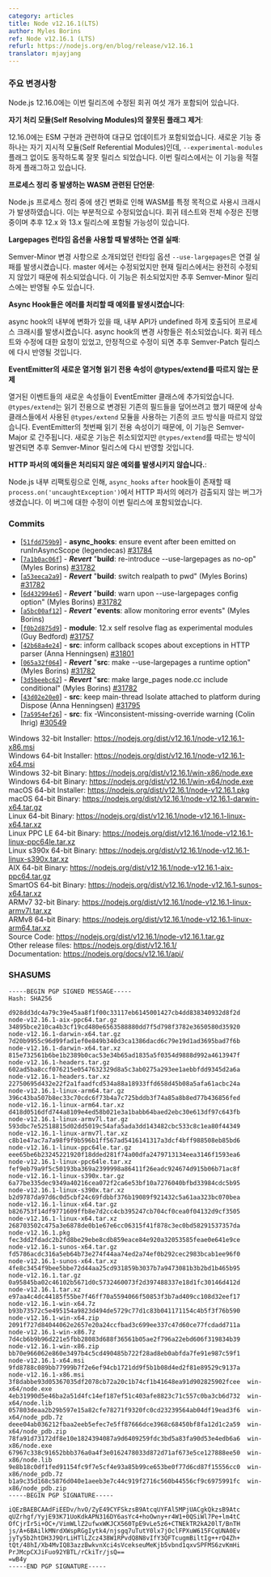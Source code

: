 ```yaml
---
category: articles
title: Node v12.16.1(LTS)
author: Myles Borins
ref: Node v12.16.1 (LTS)
refurl: https://nodejs.org/en/blog/release/v12.16.1
translator: mjayjang
---
```


<!-- ### Notable changes

Node.js 12.16.0 included 6 regressions that are being fixed in this release

**Accidental Unflagging of Self Resolving Modules**:

12.16.0 included a large update to the ESM implementation. One of the new features,
Self Referential Modules, was accidentally released without requiring the `--experimental-modules`
flag. This release is being made to appropriately flag the feature.

**Process Cleanup Changed Introduced WASM-Related Assertion**:

A change during Node.js process cleanup led to a crash in combination with
specific usage of WASM. This has been fixed by partially reverted said change.
A regression test and a full fix are being worked on and will likely be included
in future 12.x and 13.x releases.

**Use Largepages Runtime Option Introduced Linking Failure**:

A Semver-Minor change to introduce `--use-largepages` as a runtime option
introduced a linking failure. This had been fixed in master but regressed as the fix has not yet gone out
in a Current release. The feature has been reverted, but will be able to reland with a fix in a future
Semver-Minor release.

**Async Hooks was Causing an Exception When Handling Errors**:

Changes in async hooks internals introduced a case where an internal api call could be called with undefined
causing a process to crash. The change to async hooks was reverted. A regression test and fix has been proposed
and the change could re-land in a future Semver-Patch release if the regression is reliably fixed.

**New Enumerable Read-Only Property on EventEmitter breaks @types/extend**

A new property for enumerating events was added to the EventEmitter class. This
broke existing code that was using the `@types/extend` module for extending classses
as `@types/extend` was attemping to write over the existing field which the new
change made read-only. As this is the first property on EventEmitter that is
read-only this feature could be considered Semver-Major. The new feature has been
reverted but could re-land in a future Semver-Minor release if a non breaking way
of applying it is found.

**Exceptions in the HTTP parser were not emitting an uncaughtException**

A refactoring to Node.js interanls resulted in a bug where errors in the HTTP
parser were not being emitted by `process.on('uncaughtException')` when the `async_hooks` `after`
hook exists. The fix to this bug has been included in this release.
 -->

### 주요 변경사항

Node.js 12.16.0에는 이번 릴리즈에 수정된 회귀 여섯 개가 포함되어 있습니다.

**자기 처리 모듈(Self Resolving Modules)의 잘못된 플래그 제거**:

12.16.0에는 ESM 구현과 관련하여 대규모 업데이트가 포함되었습니다. 새로운 기능 중 하나는 자기 지시적 모듈(Self Referential Modules)인데, `--experimental-modules` 플래그 없이도 동작하도록 잘못 릴리스 되었습니다. 이번 릴리스에서는 이 기능을 적절하게 플래그하고 있습니다.

**프로세스 정리 중 발생하는 WASM 관련된 단언문**:

Node.js 프로세스 정리 중에 생긴 변화로 인해 WASM를 특정 목적으로 사용시 크래시가 발생하였습니다. 이는 부분적으로 수정되었습니다. 회귀 테스트와 전체 수정은 진행 중이며 추후 12.x 와 13.x 릴리스에 포함될 가능성이 있습니다.

**Largepages 런타임 옵션을 사용할 때 발생하는 연결 실패**:

Semver-Minor 변경 사항으로 소개되었던 런타임 옵션 `--use-largepages`은 연결 실패를 발생시켰습니다. master 에서는 수정되었지만 현재 릴리스에서는 완전히 수정되지 않았기 때문에 취소되었습니다. 이 기능은 취소되었지만 추후 Semver-Minor 릴리스에는 반영될 수도 있습니다.

**Async Hook들은 에러를 처리할 때 예외를 발생시켰습니다**:

async hook의 내부에 변화가 있을 때, 내부 API가 undefined 하게 호출되어 프로세스 크래시를 발생시켰습니다. async hook의 변경 사항들은 취소되었습니다. 회귀 테스트와 수정에 대한 요청이 있었고, 안정적으로 수정이 되면 추후 Semver-Patch 릴리스에 다시 반영될 것입니다.

**EventEmitter의 새로운 열거형 읽기 전용 속성이 @types/extend를 따르지 않는 문제**

열거된 이벤트들의 새로운 속성들이 EventEmitter 클래스에 추가되었습니다. `@types/extend`는 읽기 전용으로 변경된 기존의 필드들을 덮어쓰려고 했기 때문에 상속 클래스들에서 사용된 `@types/extend` 모듈을 사용하는 기존의 코드 방식을 따르지 않았습니다. EventEmitter의 첫번째 읽기 전용 속성이기 때문에, 이 기능은 Semver-Major 로 간주됩니다. 새로운 기능은 취소되었지만 `@types/extend`를 따르는 방식이 발견되면 추후 Semver-Minor 릴리스에 다시 반영할 것입니다.

**HTTP 파서의 예외들은 처리되지 않은 예외를 발생시키지 않습니다.**:

Node.js 내부 리팩토링으로 인해, `async_hooks` `after` hook들이 존재할 때 `process.on('uncaughtException')`에서 HTTP 파서의 에러가 검출되지 않는 버그가 생겼습니다. 이 버그에 대한 수정이 이번 릴리스에 포함되었습니다.

### Commits

* [[`51fdd759b9`](https://github.com/nodejs/node/commit/51fdd759b9)] - **async_hooks**: ensure event after been emitted on runInAsyncScope (legendecas) [#31784](https://github.com/nodejs/node/pull/31784)
* [[`7a1b0ac06f`](https://github.com/nodejs/node/commit/7a1b0ac06f)] - ***Revert*** "**build**: re-introduce --use-largepages as no-op" (Myles Borins) [#31782](https://github.com/nodejs/node/pull/31782)
* [[`a53eeca2a9`](https://github.com/nodejs/node/commit/a53eeca2a9)] - ***Revert*** "**build**: switch realpath to pwd" (Myles Borins) [#31782](https://github.com/nodejs/node/pull/31782)
* [[`6d432994e6`](https://github.com/nodejs/node/commit/6d432994e6)] - ***Revert*** "**build**: warn upon --use-largepages config option" (Myles Borins) [#31782](https://github.com/nodejs/node/pull/31782)
* [[`a5bc00af12`](https://github.com/nodejs/node/commit/a5bc00af12)] - ***Revert*** "**events**: allow monitoring error events" (Myles Borins)
* [[`f0b2d875d9`](https://github.com/nodejs/node/commit/f0b2d875d9)] - **module**: 12.x self resolve flag as experimental modules (Guy Bedford) [#31757](https://github.com/nodejs/node/pull/31757)
* [[`42b68a4e24`](https://github.com/nodejs/node/commit/42b68a4e24)] - **src**: inform callback scopes about exceptions in HTTP parser (Anna Henningsen) [#31801](https://github.com/nodejs/node/pull/31801)
* [[`065a32f064`](https://github.com/nodejs/node/commit/065a32f064)] - ***Revert*** "**src**: make --use-largepages a runtime option" (Myles Borins) [#31782](https://github.com/nodejs/node/pull/31782)
* [[`3d5beebc62`](https://github.com/nodejs/node/commit/3d5beebc62)] - ***Revert*** "**src**: make large\_pages node.cc include conditional" (Myles Borins) [#31782](https://github.com/nodejs/node/pull/31782)
* [[`43d02e20e0`](https://github.com/nodejs/node/commit/43d02e20e0)] - **src**: keep main-thread Isolate attached to platform during Dispose (Anna Henningsen) [#31795](https://github.com/nodejs/node/pull/31795)
* [[`7a5954ef26`](https://github.com/nodejs/node/commit/7a5954ef26)] - **src**: fix -Winconsistent-missing-override warning (Colin Ihrig) [#30549](https://github.com/nodejs/node/pull/30549)

Windows 32-bit Installer: https://nodejs.org/dist/v12.16.1/node-v12.16.1-x86.msi<br>
Windows 64-bit Installer: https://nodejs.org/dist/v12.16.1/node-v12.16.1-x64.msi<br>
Windows 32-bit Binary: https://nodejs.org/dist/v12.16.1/win-x86/node.exe<br>
Windows 64-bit Binary: https://nodejs.org/dist/v12.16.1/win-x64/node.exe<br>
macOS 64-bit Installer: https://nodejs.org/dist/v12.16.1/node-v12.16.1.pkg<br>
macOS 64-bit Binary: https://nodejs.org/dist/v12.16.1/node-v12.16.1-darwin-x64.tar.gz<br>
Linux 64-bit Binary: https://nodejs.org/dist/v12.16.1/node-v12.16.1-linux-x64.tar.xz<br>
Linux PPC LE 64-bit Binary: https://nodejs.org/dist/v12.16.1/node-v12.16.1-linux-ppc64le.tar.xz<br>
Linux s390x 64-bit Binary: https://nodejs.org/dist/v12.16.1/node-v12.16.1-linux-s390x.tar.xz<br>
AIX 64-bit Binary: https://nodejs.org/dist/v12.16.1/node-v12.16.1-aix-ppc64.tar.gz<br>
SmartOS 64-bit Binary: https://nodejs.org/dist/v12.16.1/node-v12.16.1-sunos-x64.tar.xz<br>
ARMv7 32-bit Binary: https://nodejs.org/dist/v12.16.1/node-v12.16.1-linux-armv7l.tar.xz<br>
ARMv8 64-bit Binary: https://nodejs.org/dist/v12.16.1/node-v12.16.1-linux-arm64.tar.xz<br>
Source Code: https://nodejs.org/dist/v12.16.1/node-v12.16.1.tar.gz<br>
Other release files: https://nodejs.org/dist/v12.16.1/<br>
Documentation: https://nodejs.org/docs/v12.16.1/api/

### SHASUMS

```
-----BEGIN PGP SIGNED MESSAGE-----
Hash: SHA256

d928dd3dc4a79c39e45aa8f1f00c33117eb6145001427cb4dd838340932d8f2d  node-v12.16.1-aix-ppc64.tar.gz
34895bce210ca4b3cf19cd480e6563588880dd7f5d798f3782e3650580d35920  node-v12.16.1-darwin-x64.tar.gz
7d20b9955c96d99fad1ef0e849b340d3ca1386dacd6c79e19d1ad3695bad7f6b  node-v12.16.1-darwin-x64.tar.xz
815e732561b6be1b2389b0cac53e34b65ad1835a5f0354d9888d992a4613947f  node-v12.16.1-headers.tar.gz
602ad5ba8ccf076215e0547632329d8a5c3ab0275a293ee1aebbfdd9345d2a6a  node-v12.16.1-headers.tar.xz
22750695d432e22f2a1faadfcd534a88a18933ffd658d45b08a5afa61acbc24a  node-v12.16.1-linux-arm64.tar.gz
396c43ba507b8ec33c70cdc6f73b4a7c725bddb3f74a85a8b8ed77b436856fed  node-v12.16.1-linux-arm64.tar.xz
d418d0516dfd744a8109e4ed58b021e3a1babb64baed2ebc30e613df97c643fb  node-v12.16.1-linux-armv7l.tar.gz
593dbc7e52518815d02dd5019c54afa5ada3dd143482cbc533c8c1ea80f44349  node-v12.16.1-linux-armv7l.tar.xz
c8b1e47ac7a7a98f9f9b596b1ff567ad5416141317a3dcf4bff988508eb85bd6  node-v12.16.1-linux-ppc64le.tar.gz
eee65be6b23245221920f18dded281f74a00dfa2479713134eea3146f1593ea6  node-v12.16.1-linux-ppc64le.tar.xz
fef9eb79a9f5c50193ba369a2399998a86411f26eadc924674d915b06b71ac8f  node-v12.16.1-linux-s390x.tar.gz
6a77be335dec9349a40216cea072f2ca6e53bf10a7276040bfbd33984cdc5b95  node-v12.16.1-linux-s390x.tar.xz
b2d9787da97d6c0d5cbf24c69fdbbf376b19089f921432c5a61aa323bc070bea  node-v12.16.1-linux-x64.tar.gz
b826753f14df9771609ffb8e7d2cc4cb395247cb704cf0cea0f04132d9cf3505  node-v12.16.1-linux-x64.tar.xz
268703502c475a3e6878de0b1e67e6cc06315f41f878c3ec0bd58291537357da  node-v12.16.1.pkg
fec3dd2fdadc2b2fd8be29ebe8cdb859eace84e920a32053585feae0e641e9ce  node-v12.16.1-sunos-x64.tar.gz
fd5786acdc316a5eb64b73e274f44aa74ed2a74ef0b292cec2983bcab1ee96f0  node-v12.16.1-sunos-x64.tar.xz
4fe8c3454f9bee5bbe72d44aa25cd931859b3037b7a9473081b3b2bd1b465b95  node-v12.16.1.tar.gz
0a95845ba02c46102b5671d0c5732460073f2d397488337e18d1fc30146d412d  node-v12.16.1.tar.xz
e97aa4c4dc44185f55be7f46ff70a5594066f50853f3b7ad409cc108d32eef17  node-v12.16.1-win-x64.7z
b93b73572c5e495154a9823d494de5729c77d1c83b041171154c4b5f3f76b590  node-v12.16.1-win-x64.zip
2091f727d84044062e2657e20a24ccfbad3c699ee337c47d60ce77fcdadd711a  node-v12.16.1-win-x86.7z
7d4cb6b9b96d221e5fbb28083d688f36561b05ae2f796a22ebd606f319834b39  node-v12.16.1-win-x86.zip
bb70e966062e860e3497b4c5cd490485b722f28ad8eb0abfda7fe91e987c59f1  node-v12.16.1-x64.msi
9fd8788c089bb77999b7f2e6ef94cb1721dd9f5b1b08d4ed2f81e89529c9137a  node-v12.16.1-x86.msi
3f8dabbe93d05367035df2078cb72a20c1b74cf1b41648ea91d902825902fcee  win-x64/node.exe
4eb31990d5e46ba2a51d4fc14ef187ef51c403afe8823c71c557c0ba3cb6d732  win-x64/node.lib
057803deaa2b29b597e15a82cfe78271f9320fc0cd23239564ab04df19ead3f6  win-x64/node_pdb.7z
deee04ab036212fbaa2eeb5efec7e5ff87666dce3968c68450bf8fa12d1c2a59  win-x64/node_pdb.zip
78fa91d73172df8e10e1824394087a9d6409259fdc3bd5a83fa90d53e4edb6a6  win-x86/node.exe
67967c338c91652bbb376a0a4f3e0162478033d872d71af673e5ce127888ee50  win-x86/node.lib
9e8b18c0df1fed91154fc9f7e5cf4e93a85b99ce653be0f77d6cd87f15556cc0  win-x86/node_pdb.7z
b1a9c35d168c5876d040e1aeeb3e7c44c919f2716c560b44556cf9c6975991fc  win-x86/node_pdb.zip
-----BEGIN PGP SIGNATURE-----

iQEzBAEBCAAdFiEEDv/hvO/ZyE49CYFSkzsB9AtcqUYFAl5MPjUACgkQkzsB9Atc
qUZrhgf/YyjE93K71UoKdkAPN316DY6asYc4+hoOwny+r4W1+0QSiWl7Pe+lm4tC
OfCjrIr5i+OC+/VimWLlZ2ufwxWKJCX560TpE9vLe5z6+CTNEkTR2kA20lT/BnTH
js/A+6BAilkMNrdXWspRGgIytk4/njsgq7uTutY0lx7jOclFPXuW615FCqUNA0Ev
jyTy5b2htDH3J9QrLiHTlLZcz438W1RPvdQ8N8vIfY3QFTcugmBiltIg++rQ4Zh+
tQt/48hI/Xb4MvIQ83azzBwkvnXci4sVcekseuMeKjb5vbnd1qxvSPFMS6zvKmHi
PrJMcpCXJiFuo92YBTL/rCkiTr/jsQ==
=wB4y
-----END PGP SIGNATURE-----

```
